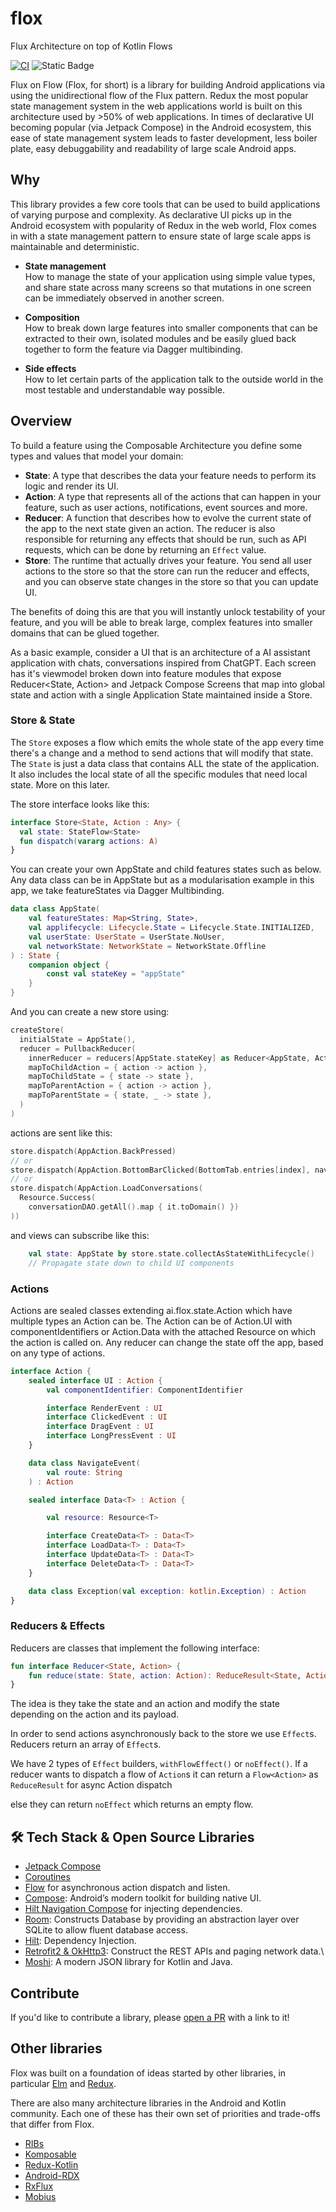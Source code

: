 # flox
Flux Architecture on top of Kotlin Flows

[![CI](https://github.com/pointfreeco/swift-composable-architecture/workflows/CI/badge.svg)](https://github.com/pointfreeco/swift-composable-architecture/actions?query=workflow%3ACI)
![Static Badge](https://img.shields.io/badge/Kotlin_Compatibility-1.9.0-green)

Flux on Flow (Flox, for short) is a library for building Android applications via using the unidirectional flow of the Flux pattern. Redux the most popular state management system in the web applications world is built on this architecture used by >50% of web applications. In times of declarative UI becoming popular (via Jetpack Compose) in the Android ecosystem, this ease of state management system leads to faster development, less boiler plate, easy debuggability and readability of large scale Android apps.


## Why

This library provides a few core tools that can be used to build applications of varying purpose and
complexity. As declarative UI picks up in the Android ecosystem with popularity of Redux in the web world, Flox comes in with a state management pattern to ensure state of large scale apps is maintainable and deterministic.

* **State management**
  <br> How to manage the state of your application using simple value types, and share state across
  many screens so that mutations in one screen can be immediately observed in another screen.

* **Composition**
  <br> How to break down large features into smaller components that can be extracted to their own,
  isolated modules and be easily glued back together to form the feature via Dagger multibinding.

* **Side effects**
  <br> How to let certain parts of the application talk to the outside world in the most testable
  and understandable way possible.


## Overview

To build a feature using the Composable Architecture you define some types and values that model
your domain:

* **State**: A type that describes the data your feature needs to perform its logic and render its
  UI.
* **Action**: A type that represents all of the actions that can happen in your feature, such as
  user actions, notifications, event sources and more.
* **Reducer**: A function that describes how to evolve the current state of the app to the next
  state given an action. The reducer is also responsible for returning any effects that should be
  run, such as API requests, which can be done by returning an `Effect` value.
* **Store**: The runtime that actually drives your feature. You send all user actions to the store
  so that the store can run the reducer and effects, and you can observe state changes in the store
  so that you can update UI.

The benefits of doing this are that you will instantly unlock testability of your feature, and you
will be able to break large, complex features into smaller domains that can be glued together.

As a basic example, consider a UI that is an architecture of a AI assistant application with chats, conversations inspired from ChatGPT. 
Each screen has it's viewmodel broken down into feature modules that expose Reducer<State, Action> and Jetpack Compose Screens that map into global state and action with a single Application State maintained inside a Store.

### Store & State

The `Store` exposes a flow which emits the whole state of the app every time there's a change and a method to send actions that will modify that state.  The `State` is just a data class that contains ALL the state of the application. It also includes the local state of all the specific modules that need local state. More on this later.

The store interface looks like this:

```kotlin
interface Store<State, Action : Any> {
  val state: StateFlow<State>
  fun dispatch(vararg actions: A)
}
```

You can create your own AppState and child features states such as below. Any data class can be in AppState but as a modularisation example in this app, we take featureStates via Dagger Multibinding.

```kotlin
data class AppState(
    val featureStates: Map<String, State>,
    val applifecycle: Lifecycle.State = Lifecycle.State.INITIALIZED,
    val userState: UserState = UserState.NoUser,
    val networkState: NetworkState = NetworkState.Offline
) : State {
    companion object {
        const val stateKey = "appState"
    }
}
```

And you can create a new store using:

```kotlin
createStore(
  initialState = AppState(),
  reducer = PullbackReducer(
    innerReducer = reducers[AppState.stateKey] as Reducer<AppState, Action>,
    mapToChildAction = { action -> action },
    mapToChildState = { state -> state },
    mapToParentAction = { action -> action },
    mapToParentState = { state, _ -> state },
  )
)
```

actions are sent like this:

```kotlin
store.dispatch(AppAction.BackPressed)
// or
store.dispatch(AppAction.BottomBarClicked(BottomTab.entries[index], navController))
// or
store.dispatch(AppAction.LoadConversations(
  Resource.Success(
    conversationDAO.getAll().map { it.toDomain() })
))
```

and views can subscribe like this:

```kotlin
    val state: AppState by store.state.collectAsStateWithLifecycle()
    // Propagate state down to child UI components
```

### Actions

Actions are sealed classes extending ai.flox.state.Action which have multiple types an Action can be. The Action can be of Action.UI with componentIdentifiers or Action.Data with the attached Resource on which the action is called on.
Any reducer can change the state off the app, based on any type of actions.

```kotlin
interface Action {
    sealed interface UI : Action {
        val componentIdentifier: ComponentIdentifier

        interface RenderEvent : UI
        interface ClickedEvent : UI
        interface DragEvent : UI
        interface LongPressEvent : UI
    }

    data class NavigateEvent(
        val route: String
    ) : Action

    sealed interface Data<T> : Action {

        val resource: Resource<T>

        interface CreateData<T> : Data<T>
        interface LoadData<T> : Data<T>
        interface UpdateData<T> : Data<T>
        interface DeleteData<T> : Data<T>
    }

    data class Exception(val exception: kotlin.Exception) : Action
}
```


### Reducers & Effects

Reducers are classes that implement the following interface:

```kotlin
fun interface Reducer<State, Action> {
    fun reduce(state: State, action: Action): ReduceResult<State, Action>
}
```

The idea is they take the state and an action and modify the state depending on the action and its payload.

In order to send actions asynchronously back to the store we use `Effect`s. Reducers return an array of `Effect`s.

We have 2 types of `Effect` builders, `withFlowEffect()` or `noEffect()`. If a reducer wants to dispatch a flow of `Action`s it can return a `Flow<Action>` as `ReduceResult` for async Action dispatch

else they can return `noEffect` which returns an empty flow.

## 🛠 Tech Stack & Open Source Libraries
- [Jetpack Compose](https://developer.android.com/jetpack/compose)
- [Coroutines](https://github.com/Kotlin/kotlinx.coroutines)
- [Flow](https://kotlin.github.io/kotlinx.coroutines/kotlinx-coroutines-core/kotlinx.coroutines.flow/) for asynchronous action dispatch and listen.
- [Compose](https://developer.android.com/jetpack/compose): Android’s modern toolkit for building native UI.
- [Hilt Navigation Compose](https://developer.android.com/jetpack/compose/libraries#hilt) for injecting dependencies.
- [Room](https://developer.android.com/training/data-storage/room): Constructs Database by providing an abstraction layer over SQLite to allow fluent database access.
- [Hilt](https://dagger.dev/hilt/): Dependency Injection.
- [Retrofit2 & OkHttp3](https://github.com/square/retrofit): Construct the REST APIs and paging network data.\
- [Moshi](https://github.com/square/moshi/): A modern JSON library for Kotlin and Java.


## Contribute

If you'd like to contribute a library, please [open a
PR](https://github.com/saumye/flox/edit/main/README.md) with a link
to it!


## Other libraries

Flox was built on a foundation of ideas started by other libraries, in 
particular [Elm](https://elm-lang.org) and [Redux](https://redux.js.org/).

There are also many architecture libraries in the Android and Kotlin community. Each one of these has 
their own set of priorities and trade-offs that differ from Flox.

* [RIBs](https://github.com/uber/RIBs)
* [Komposable](https://github.com/toggl/komposable-architecture)
* [Redux-Kotlin](https://github.com/reduxkotlin/redux-kotlin)
* [Android-RDX](https://github.com/flipkart-incubator/android-RDX)
* [RxFlux](https://github.com/JohnnyShieh/RxFlux)
* [Mobius](https://github.com/spotify/mobius)
